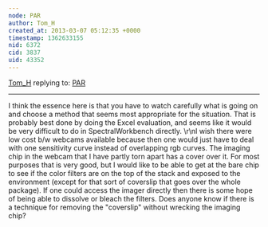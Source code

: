 ```yaml
---
node: PAR
author: Tom_H
created_at: 2013-03-07 05:12:35 +0000
timestamp: 1362633155
nid: 6372
cid: 3837
uid: 43352
---
```




[Tom_H](../profile/Tom_H) replying to: [PAR](../notes/cfastie/3-16-2013/par)

----
I think the essence here is that you have to watch carefully what is going on and choose a method that seems most appropriate for the situation. That is probably best done by doing the Excel evaluation, and seems like it would be very difficult to do in SpectralWorkbench directly. \r\nI wish there were low cost b/w webcams available because then one would just have to deal with one sensitivity curve instead of overlapping rgb curves. The imaging chip in the webcam that I have partly torn apart has a cover over it. For most purposes that is very good, but I would like to be able to get at the bare chip to see if the color filters are on the top of the stack and exposed to the environment (except for that sort of coverslip that goes over the whole package). If one could access the imager directly then there is some hope of being able to dissolve or bleach the filters. Does anyone know if there is a technique for removing the "coverslip" without wrecking the imaging chip?